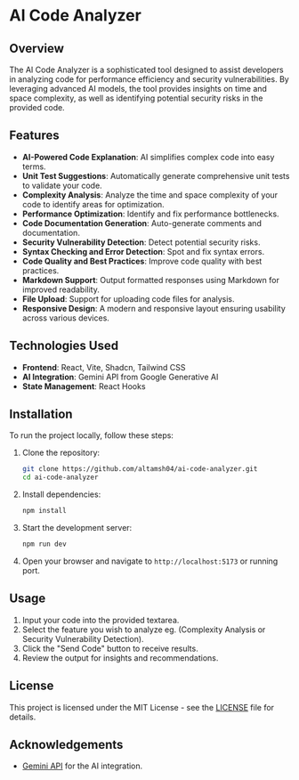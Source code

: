 # AI Code Analyzer

## Overview

The AI Code Analyzer is a sophisticated tool designed to assist developers in analyzing code for performance efficiency and security vulnerabilities. By leveraging advanced AI models, the tool provides insights on time and space complexity, as well as identifying potential security risks in the provided code.

## Features

- **AI-Powered Code Explanation**: AI simplifies complex code into easy terms.
- **Unit Test Suggestions**: Automatically generate comprehensive unit tests to validate your code.
- **Complexity Analysis**: Analyze the time and space complexity of your code to identify areas for optimization.
- **Performance Optimization**: Identify and fix performance bottlenecks.
- **Code Documentation Generation**: Auto-generate comments and documentation.
- **Security Vulnerability Detection**: Detect potential security risks.
- **Syntax Checking and Error Detection**: Spot and fix syntax errors.
- **Code Quality and Best Practices**: Improve code quality with best practices.
- **Markdown Support**: Output formatted responses using Markdown for improved readability.
- **File Upload**: Support for uploading code files for analysis.
- **Responsive Design**: A modern and responsive layout ensuring usability across various devices.

## Technologies Used

- **Frontend**: React, Vite, Shadcn, Tailwind CSS
- **AI Integration**: Gemini API from Google Generative AI
- **State Management**: React Hooks

## Installation

To run the project locally, follow these steps:

1. Clone the repository:
   ```bash
   git clone https://github.com/altamsh04/ai-code-analyzer.git
   cd ai-code-analyzer
   ```

2. Install dependencies:
   ```bash
   npm install
   ```

3. Start the development server:
   ```bash
   npm run dev
   ```

4. Open your browser and navigate to `http://localhost:5173` or running port.

## Usage

1. Input your code into the provided textarea.
2. Select the feature you wish to analyze eg. (Complexity Analysis or Security Vulnerability Detection).
3. Click the "Send Code" button to receive results.
4. Review the output for insights and recommendations.

## License

This project is licensed under the MIT License - see the [LICENSE](LICENSE) file for details.

## Acknowledgements

- [Gemini API](https://ai.google.dev/) for the AI integration.
